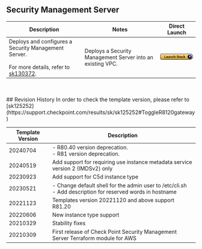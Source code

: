 
## Security Management Server
<table>
    <thead>
        <tr>
            <th>Description</th>
            <th>Notes</th>
            <th>Direct Launch</th>
        </tr>
    </thead>
    <tbody>
        <tr>
            <td width="40%">
                Deploys and configures a Security Management Server.<br/><br/>For more details, refer to <a href="https://supportcenter.checkpoint.com/supportcenter/portal?eventSubmit_doGoviewsolutiondetails=&solutionid=sk130372">sk130372</a>.
            </td>
            <td width="40%">Deploys a Security Management Server into an existing VPC.</td>
            <td><a href="https://console.amazonaws.cn/cloudformation/home#/stacks/create/review?templateURL=https://https://cgi-cfts.s3.cn-northwest-1.amazonaws.com.cn/management/management.yaml&stackName=Check-Point-Management"><img src="../../images/launch.png"/></a></td>
        </tr>
    </tbody>
</table>
<br/>
<br/>
## Revision History
In order to check the template version, please refer to [sk125252](https://support.checkpoint.com/results/sk/sk125252#ToggleR8120gateway)

| Template Version | Description                                                                                                   |
|------------------|---------------------------------------------------------------------------------------------------------------|
| 20240704         | - R80.40 version deprecation.<br/>- R81 version deprecation.                                                  |
| 20240519         | Add support for requiring use instance metadata service version 2 (IMDSv2) only                               |
| 20230923         | Add support for C5d instance type                                                                             | 
| 20230521         | - Change default shell for the admin user to /etc/cli.sh<br/>- Add description for reserved words in hostname |
| 20221123         | Templates version 20221120 and above support R81.20                                                           |
| 20220606         | New instance type support                                                                                     |
| 20210329         | Stability fixes                                                                                               |
| 20210309         | First release of Check Point Security Management Server Terraform module for AWS                              |
